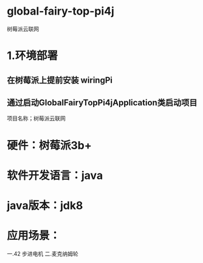 # global-fairy-top-pi4j
树莓派云联网
# 1.环境部署
## 在树莓派上提前安装 wiringPi
## 通过启动GlobalFairyTopPi4jApplication类启动项目
项目名称；树莓派云联网
# 硬件：树莓派3b+
# 软件开发语言：java
# java版本：jdk8


# 应用场景：
  一.42 步进电机
  二.麦克纳姆轮

 